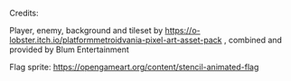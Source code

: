 Credits:

Player, enemy, background and tileset by https://o-lobster.itch.io/platformmetroidvania-pixel-art-asset-pack , combined and provided by Blum Entertainment

Flag sprite: https://opengameart.org/content/stencil-animated-flag
